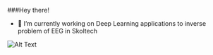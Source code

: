###Hey there!

- 🔭 I’m currently working on Deep Learning applications to inverse problem
of EEG in Skoltech

![Alt Text](https://media.tenor.com/jFn8sS1Et-0AAAAM/cat.gif)
